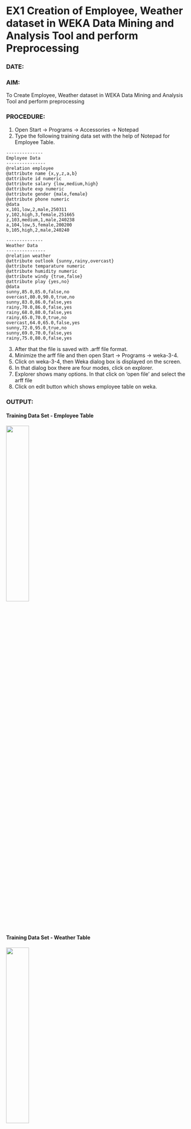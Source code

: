 # EX1 Creation of Employee, Weather dataset in WEKA Data Mining and Analysis Tool and perform Preprocessing
### DATE: 
### AIM: 
  To Create Employee, Weather dataset in WEKA Data Mining and Analysis Tool and perform preprocessing
### PROCEDURE: 
1) Open Start -> Programs -> Accessories -> Notepad
2) Type the following training data set with the help of Notepad for Employee Table.

```
--------------
Employee Data
---------------
@relation employee
@attribute name {x,y,z,a,b}
@attribute id numeric
@attribute salary {low,medium,high}
@attribute exp numeric
@attribute gender {male,female}
@attribute phone numeric
@data
x,101,low,2,male,250311
y,102,high,3,female,251665
z,103,medium,1,male,240238
a,104,low,5,female,200200
b,105,high,2,male,240240

--------------
Weather Data
---------------
@relation weather
@attribute outlook {sunny,rainy,overcast}
@attribute temparature numeric
@attribute humidity numeric
@attribute windy {true,false}
@attribute play {yes,no}
@data
sunny,85.0,85.0,false,no
overcast,80.0,90.0,true,no
sunny,83.0,86.0,false,yes
rainy,70.0,86.0,false,yes
rainy,68.0,80.0,false,yes
rainy,65.0,70.0,true,no
overcast,64.0,65.0,false,yes
sunny,72.0,95.0,true,no
sunny,69.0,70.0,false,yes
rainy,75.0,80.0,false,yes
```
3) After that the file is saved with .arff file format.
4) Minimize the arff file and then open Start -> Programs -> weka-3-4.
5) Click on weka-3-4, then Weka dialog box is displayed on the screen.
6) In that dialog box there are four modes, click on explorer.
7) Explorer shows many options. In that click on ‘open file’ and select the arff file
8) Click on edit button which shows employee table on weka.

### OUTPUT:
#### Training Data Set - Employee Table
<img src="https://github.com/user-attachments/assets/f8472cec-af4e-4cfd-bf1d-5677801e81db" width=35%>

#### Training Data Set - Weather Table
<img src="https://github.com/user-attachments/assets/88cf5bf0-1218-41fb-b901-011091ed3475" width=35%>


### PREPROCESSING
### Procedure:
#### 1) Add -> Pre-Processing Technique:
1) Start -> Programs -> Weka-3-4 -> Weka-3-4
2) Click on explorer.
3) Click on open file.
4) Select Weather.arff file and click on open.
5) Click on Choose button and select the Filters option.
6) In Filters, we have Supervised and Unsupervised data.
7) Click on Unsupervised data.
8) Select the attribute Add.
9) A new window is opened.
10) In that we enter attribute index, type, data format, nominal label values for Climate.
11) Click on OK.
12) Press the Apply button, then a new attribute is added to the Weather Table.
13) Save the file.
14) Click on the Edit button, it shows a new Weather Table on Weka.

### OUTPUT:
#### Employee Table after adding new attribute ADDRESS:
<img src="https://github.com/user-attachments/assets/0dd8eecc-4464-49df-8c7b-c432b845404c" width=35%>

#### Weather Table after adding new attribute CLIMATE:
<img src="https://github.com/user-attachments/assets/965f2c94-8608-4dbf-81ee-c3f4396bd532" width=35%>


### 2) Remove -> Pre-Processing Technique:

1) Start -> Programs -> Weka-3-4 -> Weka-3-4
2) Click on explorer.
3) Click on open file.
4) Select Weather.arff file and click on open.
5) Click on Choose button and select the Filters option.
6) In Filters, we have Supervised and Unsupervised data.
7) Click on Unsupervised data.
8) Select the attribute Remove.
9) Select the attributes windy, play to Remove.
10) Click Remove button and then Save.
11) Click on the Edit button, it shows a new Weather Table on Weka.

### OUTPUT:
#### Employee Table after removing attributes SALARY, GENDER:
<img src="https://github.com/user-attachments/assets/09929750-4c46-4f56-9fb8-8b00388d9d90" width=35%>

#### Weather Table after Removing new attribute WINDY, PLAY:
<img src="https://github.com/user-attachments/assets/c359162a-f4c9-46f0-a799-033840b05483" width=35%>

### Normalize -> Pre-Processing Technique:

1) Start -> Programs -> Weka-3-4 -> Weka-3-4
2) Click on explorer.
3) Click on open file.
4) Select Weather.arff file and click on open.
5) Click on Choose button and select the Filters option.
6) In Filters, we have Supervised and Unsupervised data.
7) Click on Unsupervised data.
8) Select the attribute Normalize.
9) Select the attributes temparature, humidity to Normalize.
10) Click on Apply button and then Save.
11) Click on the Edit button, it shows a new Weather Table with normalized values on Weka.

### OUTPUT:
#### Employee Table after Normalizing ID, EXP, PHONE:
<img src="https://github.com/user-attachments/assets/cefb5f3a-c65d-4670-918c-1261ce718e30" width=35%>

#### Weather Table after Normalizing TEMPARATURE, HUMIDITY:
<img src="https://github.com/user-attachments/assets/e53edf57-b05c-4e3e-9892-e7612ec9b1b6" width=35%>


### RESULT: 
  Thus the program for generating employee and weather datasets has been developed, and preprocessing has been accomplished successfully.
